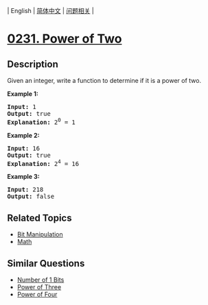
| English | [简体中文](README.md) | [问题相关](QUESTION.md) |
# [0231. Power of Two](https://leetcode-cn.com/problems/power-of-two/)
## Description
<p>Given an integer, write a function to determine if it is a power of two.</p>

<p><strong>Example 1:</strong></p>

<pre>
<strong>Input:</strong> 1
<strong>Output:</strong> true 
<strong>Explanation: </strong>2<sup>0</sup>&nbsp;= 1
</pre>

<p><strong>Example 2:</strong></p>

<pre>
<strong>Input:</strong> 16
<strong>Output:</strong> true
<strong>Explanation: </strong>2<sup>4</sup>&nbsp;= 16</pre>

<p><strong>Example 3:</strong></p>

<pre>
<strong>Input:</strong> 218
<strong>Output:</strong> false</pre>

## Related Topics
- [Bit Manipulation](https://leetcode-cn.com/tag/bit-manipulation)
- [Math](https://leetcode-cn.com/tag/math)
## Similar Questions
- [Number of 1 Bits](../0191/README_EN.md)
- [Power of Three](../0326/README_EN.md)
- [Power of Four](../0342/README_EN.md)
